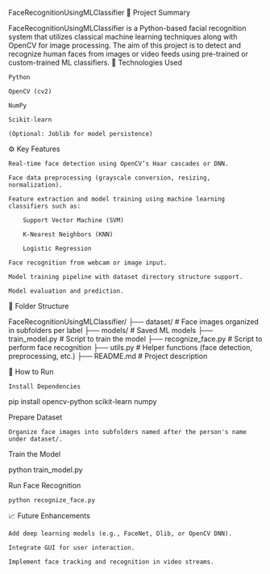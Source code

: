 FaceRecognitionUsingMLClassifier
📌 Project Summary

FaceRecognitionUsingMLClassifier is a Python-based facial recognition system that utilizes classical machine learning techniques along with OpenCV for image processing. The aim of this project is to detect and recognize human faces from images or video feeds using pre-trained or custom-trained ML classifiers.
🧠 Technologies Used

    Python

    OpenCV (cv2)

    NumPy

    Scikit-learn

    (Optional: Joblib for model persistence)

⚙️ Key Features

    Real-time face detection using OpenCV’s Haar cascades or DNN.

    Face data preprocessing (grayscale conversion, resizing, normalization).

    Feature extraction and model training using machine learning classifiers such as:

        Support Vector Machine (SVM)

        K-Nearest Neighbors (KNN)

        Logistic Regression

    Face recognition from webcam or image input.

    Model training pipeline with dataset directory structure support.

    Model evaluation and prediction.

📂 Folder Structure

FaceRecognitionUsingMLClassifier/
├── dataset/                # Face images organized in subfolders per label
├── models/                 # Saved ML models
├── train_model.py          # Script to train the model
├── recognize_face.py       # Script to perform face recognition
├── utils.py                # Helper functions (face detection, preprocessing, etc.)
├── README.md               # Project description

🚀 How to Run

    Install Dependencies

pip install opencv-python scikit-learn numpy

Prepare Dataset

    Organize face images into subfolders named after the person's name under dataset/.

Train the Model

python train_model.py

Run Face Recognition

    python recognize_face.py

📈 Future Enhancements

    Add deep learning models (e.g., FaceNet, Dlib, or OpenCV DNN).

    Integrate GUI for user interaction.

    Implement face tracking and recognition in video streams.
